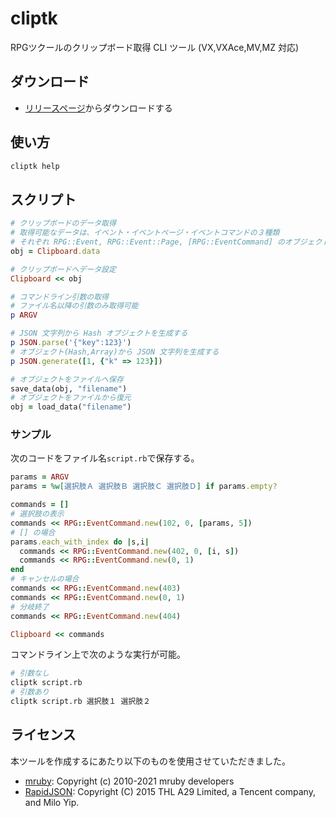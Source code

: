# cliptk

RPGツクールのクリップボード取得 CLI ツール (VX,VXAce,MV,MZ 対応)

## ダウンロード

- [リリースページ](https://github.com/cacao-soft/cliptk/releases/)からダウンロードする

## 使い方

```sh
cliptk help
```

## スクリプト

```ruby
# クリップボードのデータ取得
# 取得可能なデータは、イベント・イベントページ・イベントコマンドの３種類
# それぞれ RPG::Event, RPG::Event::Page, [RPG::EventCommand] のオブジェクト
obj = Clipboard.data

# クリップボードへデータ設定
Clipboard << obj

# コマンドライン引数の取得
# ファイル名以降の引数のみ取得可能
p ARGV

# JSON 文字列から Hash オブジェクトを生成する
p JSON.parse('{"key":123}')
# オブジェクト(Hash,Array)から JSON 文字列を生成する
p JSON.generate([1, {"k" => 123}])

# オブジェクトをファイルへ保存
save_data(obj, "filename")
# オブジェクトをファイルから復元
obj = load_data("filename")
```

### サンプル

次のコードをファイル名`script.rb`で保存する。

```ruby
params = ARGV
params = %w[選択肢Ａ 選択肢Ｂ 選択肢Ｃ 選択肢Ｄ] if params.empty?

commands = []
# 選択肢の表示
commands << RPG::EventCommand.new(102, 0, [params, 5])
# [] の場合
params.each_with_index do |s,i|
  commands << RPG::EventCommand.new(402, 0, [i, s])
  commands << RPG::EventCommand.new(0, 1)
end
# キャンセルの場合
commands << RPG::EventCommand.new(403)
commands << RPG::EventCommand.new(0, 1)
# 分岐終了
commands << RPG::EventCommand.new(404)

Clipboard << commands
```

コマンドライン上で次のような実行が可能。

```sh
# 引数なし
cliptk script.rb
# 引数あり
cliptk script.rb 選択肢１ 選択肢２
```

## ライセンス

本ツールを作成するにあたり以下のものを使用させていただきました。

- [mruby](https://github.com/mruby/mruby): Copyright (c) 2010-2021 mruby developers
- [RapidJSON](https://rapidjson.org/): Copyright (C) 2015 THL A29 Limited, a Tencent company, and Milo Yip.
